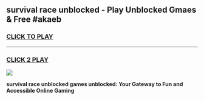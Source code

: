 
## survival race unblocked - Play Unblocked Gmaes & Free #akaeb
<h3>
<a href="https://news.freeplayer.one?title=survival_race_unblocked&ref=24F">CLICK TO PLAY</a></h3>
<hr>

<h3>
<a href="https://news.freeplayer.one?title=survival_race_unblocked&ref=24F">CLICK 2 PLAY</a>
  
</h3>

<a href="https://news.freeplayer.one?title=survival_race_unblocked&ref=24F/"><img src="https://clearcache.store/games.png"></a>


**survival race unblocked games unblocked: Your Gateway to Fun and Accessible Online Gaming**
